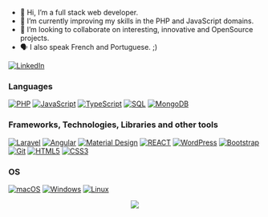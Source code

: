 - 👋 Hi, I’m a full stack web developer.
- 🌱 I’m currently improving my skills in the PHP and JavaScript domains.
- 💞️ I’m looking to collaborate on interesting, innovative and OpenSource projects.
- 🗣 I also speak French and Portuguese. ;)

<a href="https://www.linkedin.com/in/pablogng" target="_blank">
  <img src="https://img.shields.io/badge/LinkedIn-blue?style=flat-square&logo=linkedin" alt="LinkedIn">
</a>


### Languages
[![PHP](https://img.shields.io/badge/PHP-black?style=plastic&logo=php)](https://github.com/pgng08)
[![JavaScript](https://img.shields.io/badge/JavaScript-black?style=plastic&logo=JavaScript)](https://github.com/pgng08)
[![TypeScript](https://img.shields.io/badge/TypeScript-black?style=plastic&logo=TypeScript)](https://github.com/pgng08)
[![SQL](https://img.shields.io/badge/SQL-black?style=plastic&logo=mysql)](https://github.com/pgng08)
[![MongoDB](https://img.shields.io/badge/MongoDB-black?style=plastic&logo=MongoDB)](https://github.com/pgng08)


### Frameworks, Technologies, Libraries and other tools
[![Laravel](https://img.shields.io/badge/Laravel-black?style=plastic&logo=laravel)](https://github.com/pgng08)
[![Angular](https://img.shields.io/badge/Angular-black?style=plastic&logo=angular)](https://github.com/pgng08)
[![Material Design](https://img.shields.io/badge/MaterialDesign-black?style=plastic&logo=materialdesign)](https://github.com/pgng08)
[![REACT](https://img.shields.io/badge/REACT-black?style=plastic&logo=react)](https://github.com/pgng08)
[![WordPress](https://img.shields.io/badge/WordPress-black?style=plastic&logo=WordPress)](https://github.com/pgng08)
[![Bootstrap](https://img.shields.io/badge/Bootstrap-black?style=plastic&logo=bootstrap)](https://github.com/pgng08)
[![Git](https://img.shields.io/badge/Git-black?style=plastic&logo=Git)](https://github.com/pgng08)
[![HTML5](https://img.shields.io/badge/HTML5-black?style=plastic&logo=html5)](https://github.com/pgng08)
[![CSS3](https://img.shields.io/badge/CSS3-black?style=plastic&logo=css3)](https://github.com/pgng08)

### OS
[![macOS](https://img.shields.io/badge/macOS-black?style=plastic&logo=apple)](https://github.com/pgng08)
[![Windows](https://img.shields.io/badge/Windows-black?style=plastic&logo=Windows)](https://github.com/pgng08)
[![Linux](https://img.shields.io/badge/Linux-black?style=plastic&logo=Linux)](https://github.com/pgng08)

<p align="center">
  <a href="https://github.com/pgng08" target="_blank">
    <img src="https://komarev.com/ghpvc/?username=pgng08&color=lightgrey&style=plastic)" />
  </a>
</p>

<!---
- 👀 I’m interested in Programmation.
- 📫 How to reach me ...

pgng08/pgng08 is a ✨ special ✨ repository because its `README.md` (this file) appears on your GitHub profile.
You can click the Preview link to take a look at your changes.
--->
